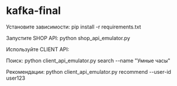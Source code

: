 # kafka-final

Установите зависимости: pip install -r requirements.txt

Запустите SHOP API: python shop_api_emulator.py

Используйте CLIENT API:

Поиск: python client_api_emulator.py search --name "Умные часы"

Рекомендации: python client_api_emulator.py recommend --user-id user123